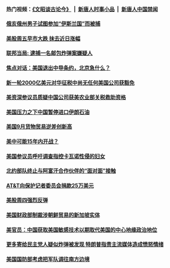 #### 热门视频：[《文昭谈古论今》](https://github.com/gfw-breaker/wenzhao/blob/master/README.md?t=10261833) &nbsp;|&nbsp; [新唐人时事小品](https://github.com/gfw-breaker/ntdtv-comedy/blob/master/README.md?t=10261833) &nbsp;|&nbsp; [新唐人中国禁闻](https://github.com/gfw-breaker/ntdtv-news/blob/master/README.md?t=10261833)

#### [俄亥俄州男子试图参加“伊斯兰国”而被捕](../pages/zg_yre_rvq/4630659.md?t=10261833) 

#### [美股周五早市大跌 抹去近日涨幅](../pages/zg_yre_rvq/4630647.md?t=10261833) 

#### [联邦当局: 逮捕一名邮包炸弹案嫌疑人](../pages/zg_yre_rvq/4630600.md?t=10261833) 

#### [焦点对话：美国退出中导条约，北京急什么？](../pages/zg_yre_rvq/4630515.md?t=10261833) 

#### [新一轮2000亿美元对华征税中尚无任何美国公司获豁免](../pages/zg_yre_rvq/4630367.md?t=10261833) 

#### [美资深参议员质疑中国公司获美农业部关税救助资格](../pages/zg_yre_rvq/4630308.md?t=10261833) 

#### [美国压力之下中国暂停进口伊朗石油](../pages/zg_yre_rvq/4630189.md?t=10261833) 

#### [美国9月货物贸易逆差创新高](../pages/zg_yre_rvq/4629580.md?t=10261833) 

#### [美中可能15年内开战？](../pages/zg_yre_rvq/4629583.md?t=10261833) 

#### [美国参议员呼吁调查指控卡瓦诺性侵的妇女](../pages/zg_yre_rvq/4629488.md?t=10261833) 

#### [北约部队终止与阿富汗合作伙伴的“面对面”接触](../pages/zg_yre_rvq/4629497.md?t=10261833) 

#### [AT&T向保护记者委员会捐款25万美元](../pages/zg_yre_rvq/4629494.md?t=10261833) 

#### [美股周四强烈反弹](../pages/zg_yre_rvq/4629492.md?t=10261833) 

#### [美国财政部制裁涉朝鲜贸易的新加坡实体](../pages/zg_yre_rvq/4629336.md?t=10261833) 

#### [美官员：中国获取美国敏感技术以期取代美国的中心地缘政治地位](../pages/zg_yre_rvq/4629435.md?t=10261833) 

#### [更多寄给民主党人疑似炸弹被发现 特朗普指责主流媒体造成愤怒情绪](../pages/zg_yre_rvq/4629300.md?t=10261833) 

#### [美国国防部考虑把军队调往南方边境](../pages/zg_yre_rvq/4629272.md?t=10261833) 

